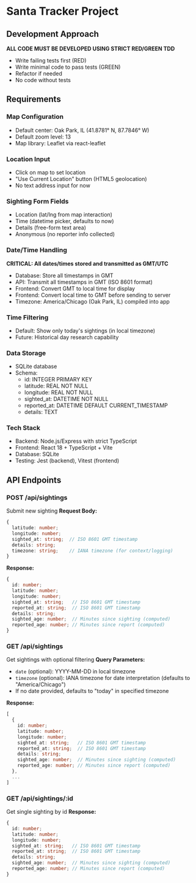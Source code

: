 # Santa Tracker Project

## Development Approach
**ALL CODE MUST BE DEVELOPED USING STRICT RED/GREEN TDD**
- Write failing tests first (RED)
- Write minimal code to pass tests (GREEN)
- Refactor if needed
- No code without tests

## Requirements

### Map Configuration
- Default center: Oak Park, IL (41.8781° N, 87.7846° W)
- Default zoom level: 13
- Map library: Leaflet via react-leaflet

### Location Input
- Click on map to set location
- "Use Current Location" button (HTML5 geolocation)
- No text address input for now

### Sighting Form Fields
- Location (lat/lng from map interaction)
- Time (datetime picker, defaults to now)
- Details (free-form text area)
- Anonymous (no reporter info collected)

### Date/Time Handling
**CRITICAL: All dates/times stored and transmitted as GMT/UTC**
- Database: Store all timestamps in GMT
- API: Transmit all timestamps in GMT (ISO 8601 format)
- Frontend: Convert GMT to local time for display
- Frontend: Convert local time to GMT before sending to server
- Timezone: America/Chicago (Oak Park, IL) compiled into app

### Time Filtering
- Default: Show only today's sightings (in local timezone)
- Future: Historical day research capability

### Data Storage
- SQLite database
- Schema:
  - id: INTEGER PRIMARY KEY
  - latitude: REAL NOT NULL
  - longitude: REAL NOT NULL
  - sighted_at: DATETIME NOT NULL
  - reported_at: DATETIME DEFAULT CURRENT_TIMESTAMP
  - details: TEXT

### Tech Stack
- Backend: Node.js/Express with strict TypeScript
- Frontend: React 18 + TypeScript + Vite
- Database: SQLite
- Testing: Jest (backend), Vitest (frontend)

## API Endpoints

### POST /api/sightings
Submit new sighting
**Request Body:**
```typescript
{
  latitude: number;
  longitude: number;
  sighted_at: string;  // ISO 8601 GMT timestamp
  details: string;
  timezone: string;    // IANA timezone (for context/logging)
}
```
**Response:**
```typescript
{
  id: number;
  latitude: number;
  longitude: number;
  sighted_at: string;   // ISO 8601 GMT timestamp
  reported_at: string;  // ISO 8601 GMT timestamp
  details: string;
  sighted_age: number;  // Minutes since sighting (computed)
  reported_age: number; // Minutes since report (computed)
}
```

### GET /api/sightings
Get sightings with optional filtering
**Query Parameters:**
- `date` (optional): YYYY-MM-DD in local timezone
- `timezone` (optional): IANA timezone for date interpretation (defaults to "America/Chicago")
- If no date provided, defaults to "today" in specified timezone

**Response:**
```typescript
[
  {
    id: number;
    latitude: number;
    longitude: number;
    sighted_at: string;   // ISO 8601 GMT timestamp
    reported_at: string;  // ISO 8601 GMT timestamp
    details: string;
    sighted_age: number;  // Minutes since sighting (computed)
    reported_age: number; // Minutes since report (computed)
  },
  ...
]
```

### GET /api/sightings/:id
Get single sighting by id
**Response:**
```typescript
{
  id: number;
  latitude: number;
  longitude: number;
  sighted_at: string;   // ISO 8601 GMT timestamp
  reported_at: string;  // ISO 8601 GMT timestamp
  details: string;
  sighted_age: number;  // Minutes since sighting (computed)
  reported_age: number; // Minutes since report (computed)
}
```
